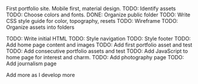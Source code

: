 First portfolio site.
Mobile first, material design. 
TODO: Identify assets
TODO: Choose colors and fonts.
DONE: Organize public folder 
TODO: Write CSS style guide for color, topography, resets
TODO: Wireframe
TODO: Organize assets into folders
 
TODO: Write initial HTML
TODO: Style navigation 
TODO: Style footer
TODO: Add home page content and images
TODO: Add first portfolio asset and test
TODO: Add consecutive portfolio assets and test
TODO: Add JavaScript to home page for interest and charm. 
TODO: Add photography page
TODO: Add journalism page

Add more as I develop more
